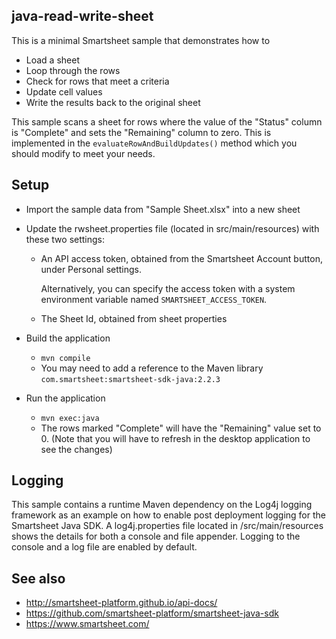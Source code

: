 ## java-read-write-sheet

This is a minimal Smartsheet sample that demonstrates how to
* Load a sheet
* Loop through the rows
* Check for rows that meet a criteria
* Update cell values
* Write the results back to the original sheet


This sample scans a sheet for rows where the value of the "Status" column is "Complete" and sets the "Remaining" column to zero.
This is implemented in the `evaluateRowAndBuildUpdates()` method which you should modify to meet your needs.


## Setup
* Import the sample data from "Sample Sheet.xlsx" into a new sheet
* Update the rwsheet.properties file (located in src/main/resources) with these two settings:
    * An API access token, obtained from the Smartsheet Account button, under Personal settings. 
    
        Alternatively, you can specify the access token with a system environment variable named `SMARTSHEET_ACCESS_TOKEN`.
    * The Sheet Id, obtained from sheet properties 

* Build the application
    * `mvn compile`
    * You may need to add a reference to the Maven library `com.smartsheet:smartsheet-sdk-java:2.2.3`
    
* Run the application
    * `mvn exec:java`
    * The rows marked "Complete" will have the "Remaining" value set to 0. (Note that you will have to refresh in the desktop application to see the changes)


## Logging
This sample contains a runtime Maven dependency on the Log4j logging framework as an example on how to enable post 
deployment logging for the Smartsheet Java SDK. A log4j.properties file located in /src/main/resources shows the 
details for both a console and file appender. Logging to the console and a log file are enabled by default. 

## See also
- http://smartsheet-platform.github.io/api-docs/
- https://github.com/smartsheet-platform/smartsheet-java-sdk
- https://www.smartsheet.com/

